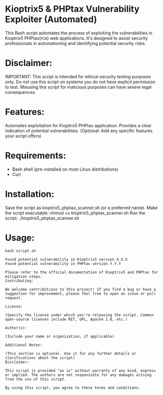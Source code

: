 # Kioptrix5 & PHPtax Vulnerability Exploiter (Automated)
This Bash script automates the process of exploiting the vulnerabilities in Kioptrix5 PHPtax(rce) web applications. It's designed to assist security professionals in automationing and identifying potential security risks.

# Disclaimer:

IMPORTANT: This script is intended for ethical security testing purposes only. Do not use this script on systems you do not have explicit permission to test. Misusing this script for malicious purposes can have severe legal consequences.

# Features:

Automates exploitation for Kioptrix5 PHPtax application.
Provides a clear indication of potential vulnerabilities.
(Optional: Add any specific features your script offers)

# Requirements:
- Bash shell (pre-installed on most Linux distributions)
- Curl

# Installation:

Save the script as kioptrix5_phptax_scanner.sh (or a preferred name).
Make the script executable: chmod +x kioptrix5_phptax_scanner.sh
Run the script: ./kioptrix5_phptax_scanner.sh

# Usage:
```
bash script.sh 
```

```
Found potential vulnerability in Kioptrix5 version X.X.X
Found potential vulnerability in PHPtax version Y.Y.Y

Please refer to the official documentation of Kioptrix5 and PHPtax for mitigation steps.
Contributing:

We welcome contributions to this project! If you find a bug or have a suggestion for improvement, please feel free to open an issue or pull request.

License:

(Specify the license under which you're releasing the script. Common open-source licenses include MIT, GPL, Apache 2.0, etc.)

Author(s):

(Include your name or organization, if applicable)

Additional Notes:

(This section is optional. Use it for any further details or clarifications about the script)
Disclaimer:

This script is provided "as is" without warranty of any kind, express or implied. The authors are not responsible for any damages arising from the use of this script.

By using this script, you agree to these terms and conditions.

```
